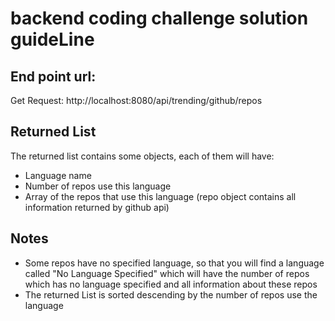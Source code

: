 # backend coding challenge solution guideLine

## End point url:
Get Request:
http://localhost:8080/api/trending/github/repos

## Returned List
The returned list contains some objects, each of them will have:
- Language name
- Number of repos use this language
- Array of the repos that use this language (repo object contains all information returned by github api) 

## Notes

- Some repos have no specified language, so that you will find a language called "No Language Specified" which will have the number of repos which has no language specified and all information about these repos
- The returned List is sorted descending by the number of repos use the language